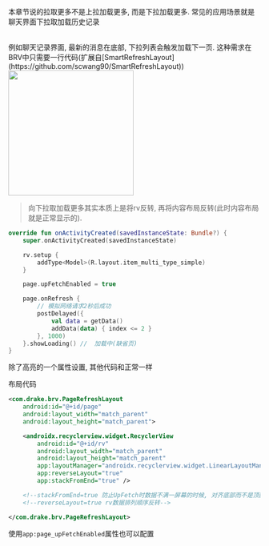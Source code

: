 本章节说的拉取更多不是上拉加载更多, 而是下拉加载更多. 常见的应用场景就是聊天界面下拉取加载历史记录

<br>
例如聊天记录界面, 最新的消息在底部, 下拉列表会触发加载下一页. 这种需求在BRV中只需要一行代码(扩展自[SmartRefreshLayout](https://github.com/scwang90/SmartRefreshLayout))

<br>

<img src="https://i.loli.net/2021/08/14/J9ZEOlKGHsQygwV.gif" width="250"/>

> 向下拉取加载更多其实本质上是将rv反转, 再将内容布局反转(此时内容布局就是正常显示的).

```kotlin hl_lines="8"
override fun onActivityCreated(savedInstanceState: Bundle?) {
    super.onActivityCreated(savedInstanceState)

    rv.setup {
        addType<Model>(R.layout.item_multi_type_simple)
    }

    page.upFetchEnabled = true

    page.onRefresh {
        // 模拟网络请求2秒后成功
        postDelayed({
            val data = getData()
            addData(data) { index <= 2 }
        }, 1000)
    }.showLoading() //  加载中(缺省页)
}
```
除了高亮的一个属性设置, 其他代码和正常一样

布局代码

```xml
<com.drake.brv.PageRefreshLayout
    android:id="@+id/page"
    android:layout_width="match_parent"
    android:layout_height="match_parent">

    <androidx.recyclerview.widget.RecyclerView
        android:id="@+id/rv"
        android:layout_width="match_parent"
        android:layout_height="match_parent"
        app:layoutManager="androidx.recyclerview.widget.LinearLayoutManager"
        app:reverseLayout="true"
        app:stackFromEnd="true" />

    <!--stackFromEnd=true 防止UpFetch时数据不满一屏幕的时候, 对齐底部而不是顶部-->
    <!--reverseLayout=true rv数据排列顺序反转-->

</com.drake.brv.PageRefreshLayout>
```

使用`app:page_upFetchEnabled`属性也可以配置